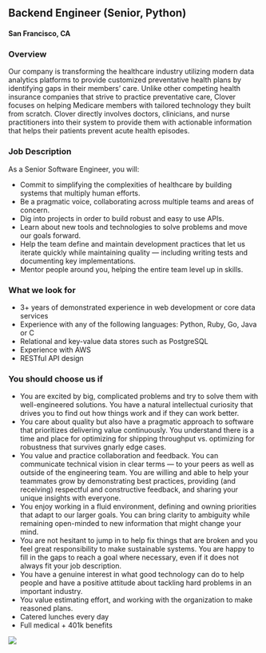 ## Backend Engineer (Senior, Python)
#### San Francisco, CA

### Overview
Our company is transforming the healthcare industry utilizing modern data analytics platforms to provide customized preventative health plans by identifying gaps in their members’ care. Unlike other competing health insurance companies that strive to practice preventative care, Clover focuses on helping Medicare members with tailored technology they built from scratch. Clover directly involves doctors, clinicians, and nurse practitioners into their system to provide them with actionable information that helps their patients prevent acute health episodes.

### Job Description
As a Senior Software Engineer, you will:
+	Commit to simplifying the complexities of healthcare by building systems that multiply human efforts.
+	Be a pragmatic voice, collaborating across multiple teams and areas of concern.
+	Dig into projects in order to build robust and easy to use APIs.
+	Learn about new tools and technologies to solve problems and move our goals forward.
+	Help the team define and maintain development practices that let us iterate quickly while maintaining quality — including writing tests and documenting key implementations.
+	Mentor people around you, helping the entire team level up in skills.

### What we look for
+	3+ years of demonstrated experience in web development or core data services
+	Experience with any of the following languages: Python, Ruby, Go, Java or C
+	Relational and key-value data stores such as PostgreSQL
+	Experience with AWS
+	RESTful API design

### You should choose us if
+	You are excited by big, complicated problems and try to solve them with well-engineered solutions. You have a natural intellectual curiosity that drives you to find out how things work and if they can work better.
+	You care about quality but also have a pragmatic approach to software that prioritizes delivering value continuously. You understand there is a time and place for optimizing for shipping throughput vs. optimizing for robustness that survives gnarly edge cases.
+	You value and practice collaboration and feedback. You can communicate technical vision in clear terms — to your peers as well as outside of the engineering team. You are willing and able to help your teammates grow by demonstrating best practices, providing (and receiving) respectful and constructive feedback, and sharing your unique insights with everyone.
+	You enjoy working in a fluid environment, defining and owning priorities that adapt to our larger goals. You can bring clarity to ambiguity while remaining open-minded to new information that might change your mind.
+	You are not hesitant to jump in to help fix things that are broken and you feel great responsibility to make sustainable systems. You are happy to fill in the gaps to reach a goal where necessary, even if it does not always fit your job description.
+	You have a genuine interest in what good technology can do to help people and have a positive attitude about tackling hard problems in an important industry.
+	You value estimating effort, and working with the organization to make reasoned plans.
+	Catered lunches every day
+	Full medical + 401k benefits


[<img src='https://dabuttonfactory.com/button.png?t=Learn+More&f=Calibri-Bold&ts=24&tc=fff&hp=20&vp=8&c=5&bgt=unicolored&bgc=29aafe'>](https://letsrockit.co/jobs/q2xvdmvyiehlywx0aa-backend-engineer-senior-python)
